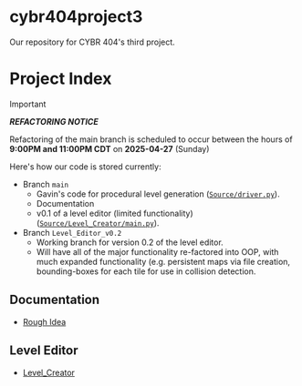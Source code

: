 # cybr404project3
Our repository for CYBR 404's third project.

# Project Index

> [!IMPORTANT]
> ***REFACTORING NOTICE***
> 
> Refactoring of the main branch is scheduled to occur between the hours of **9:00PM and 11:00PM CDT** on **2025-04-27** (Sunday)

Here's how our code is stored currently:
- Branch `main`
  - Gavin's code for procedural level generation ([`Source/driver.py`](Source/driver.py)).
  - Documentation
  - v0.1 of a level editor (limited functionality) ([`Source/Level_Creator/main.py`](Source/Level_Creator/main.py)).
- Branch `Level_Editor_v0.2`
  - Working branch for version 0.2 of the level editor.
  - Will have all of the major functionality re-factored into OOP, with much expanded functionality (e.g. persistent maps via file creation, bounding-boxes for each tile for use in collision detection.

## Documentation
- [Rough Idea](/Documentation/rough_idea.md)


## Level Editor
- [Level_Creator](/Source/Level_Creator)
